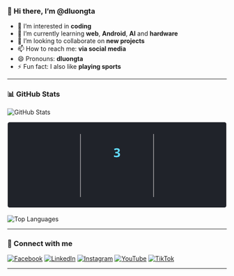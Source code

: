 ### 👋 Hi there, I’m @dluongta

- 👀 I’m interested in **coding**  
- 🌱 I’m currently learning **web**, **Android**, **AI** and **hardware**  
- 💞️ I’m looking to collaborate on **new projects**  
- 📫 How to reach me: **via social media**  
- 😄 Pronouns: **dluongta**  
- ⚡ Fun fact: I also like **playing sports**  

---

### 📊 GitHub Stats

<p align="left">
  <img src="https://github-readme-stats.vercel.app/api?username=dluongta&show_icons=true&locale=en&theme=react" alt="GitHub Stats" />
</p>

<p align="left">
  <a href="https://github-readme-streak-stats.herokuapp.com/?user=dluongta&theme=react"> 
   <img src="https://github.com/dluongta/python-code/raw/refs/heads/main/streak.svg" alt= "Github Streak"/>
  </a>
</p>

<p align="left">
  <img src="https://github-readme-stats.vercel.app/api/top-langs/?username=dluongta&layout=compact&theme=react" alt="Top Languages" />
</p>

---

### 🔗 Connect with me

[![Facebook](https://img.shields.io/badge/Facebook-1877F2?style=for-the-badge&logo=facebook&logoColor=white)](https://facebook.com/dluongta)
[![LinkedIn](https://img.shields.io/badge/LinkedIn-0A66C2?style=for-the-badge&logo=linkedin&logoColor=white)](https://linkedin.com/in/dinh-luong-ta-940ba2286)
[![Instagram](https://img.shields.io/badge/Instagram-E4405F?style=for-the-badge&logo=instagram&logoColor=white)](https://instagram.com/dluongta)
[![YouTube](https://img.shields.io/badge/YouTube-FF0000?style=for-the-badge&logo=youtube&logoColor=white)](https://youtube.com/@dinhluongta)
[![TikTok](https://img.shields.io/badge/TikTok-000000?style=for-the-badge&logo=tiktok&logoColor=white)](https://www.tiktok.com/@dluongta_)

---

<!---
dluongta/dluongta is a ✨ special ✨ repository because its `README.md` (this file) appears on your GitHub profile.
You can click the Preview link to take a look at your changes.
--->
